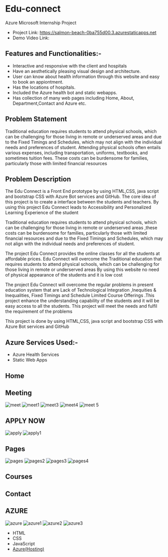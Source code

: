 # Edu-connect
Azure Microsoft Internship Project
- Project Link: https://salmon-beach-0ba755d00.3.azurestaticapps.net
- Demo Video Link: 

## Features and Functionalities:-
- Interactive and responsive with the client and hospitals 
- Have an aesthetically pleasing visual design and architecture.
- User can know about health information through this website and easy to book an appiontment.
- Has the locations of hospitals.
- Included the Azure health bot and static webapps.
- Has collection of many web pages including Home, About, Department,Contact and Azure etc.
## Problem Statement
Traditional education requires students to attend physical schools, which can be challenging for those living in remote or underserved areas and due to the  Fixed Timings and Schedules, which may not align with the individual needs and preferences of student. Attending physical schools often entails various expenses, including transportation, uniforms, textbooks, and sometimes tuition fees. These costs can be burdensome for families, particularly those with limited financial resources

## Problem Description
The Edu Connect is a Front End prototype by using  HTML,CSS, java script and bootstrap CSS with Azure Bot services and GitHub. The core idea of this project is to create a interface between the students and teachers. By using this project Edu Connect leads to Accessibility and Personalized Learning Experience of the student 

Traditional education requires students to attend physical schools, which can be challenging for those living in remote or underserved areas ,these costs can be burdensome for families, particularly those with limited financial resources and due to the  Fixed Timings and Schedules, which may not align with the individual needs and preferences of student.

The project Edu Connect provides the online classes for all the students at affordable prices.
Edu Connect will overcome the Traditional education that requires students to attend physical schools, which can be challenging for those living in remote or underserved areas By using this website no need of physical appearance of the students and it is  low cost 

The project Edu Connect will overcome the regular problems in present education system that are  Lack of Technological Integration ,Inequities & Inequalities, Fixed Timings and Schedule Limited Course Offerings .This project enhance the understanding capability of the students and it will be easy access to all the students. This project will meet the needs and fulfil the requirement of the problems 

This project is done by using HTML,CSS, java script and bootstrap CSS with Azure Bot services and GitHub
## Azure Services Used:-
- Azure Health Services
- Static Web Apps
## Home


## Meeting


![meet](https://github.com/NITHISHKUMAR23/Edu-connect/assets/114764945/66cac601-a4b5-4da2-a6d3-ea74ce396b69)
![meet1](https://github.com/NITHISHKUMAR23/Edu-connect/assets/114764945/b7a8babc-6ddf-407d-9a60-96c429317918)
![meet3](https://github.com/NITHISHKUMAR23/Edu-connect/assets/114764945/096a9400-a468-4cb4-a9af-7aa4661b7369)
![meet4](https://github.com/NITHISHKUMAR23/Edu-connect/assets/114764945/4e562779-a5fd-4553-a39a-66f8b47a8991)
![meet 5](https://github.com/NITHISHKUMAR23/Edu-connect/assets/114764945/78846a41-7a45-4afa-a7bd-329500c185ff)


## APPLY NOW

![apply](https://github.com/NITHISHKUMAR23/Edu-connect/assets/114764945/25a89d73-66ca-492a-8563-410bb6243ce9)
![apply1](https://github.com/NITHISHKUMAR23/Edu-connect/assets/114764945/751add9d-01aa-4320-95ca-e606e31a894a)

## Pages

![pages](https://github.com/NITHISHKUMAR23/Edu-connect/assets/114764945/58985aed-108b-4be5-9b7c-5ca0bddde022)
![pages2](https://github.com/NITHISHKUMAR23/Edu-connect/assets/114764945/03b253fb-f144-4aa4-a0dd-03e8702e411c)
![pages3](https://github.com/NITHISHKUMAR23/Edu-connect/assets/114764945/584db464-2f33-47af-8014-108591d043e1)
![pages4](https://github.com/NITHISHKUMAR23/Edu-connect/assets/114764945/5caa105f-3099-4fd8-9851-be1288439a5d)


## Courses

## Contact


## AZURE
![azure](https://github.com/NITHISHKUMAR23/Edu-connect/assets/114764945/83f2a2f1-b53f-4710-9fac-30bde2bceeb3)
![azure1](https://github.com/NITHISHKUMAR23/Edu-connect/assets/114764945/923f6860-f7fd-41a3-b9a8-2ab5071998d3)
![azure2](https://github.com/NITHISHKUMAR23/Edu-connect/assets/114764945/150196d2-6818-498e-ad93-246db787c6b7)
![azure3](https://github.com/NITHISHKUMAR23/Edu-connect/assets/114764945/dba9d4f0-37b1-43f8-8c36-51efbd86139e)




- HTML
- CSS
- JavaScript
- [Azure(Hosting)](https://azure.microsoft.com/en-in/features/azure-portal/)
